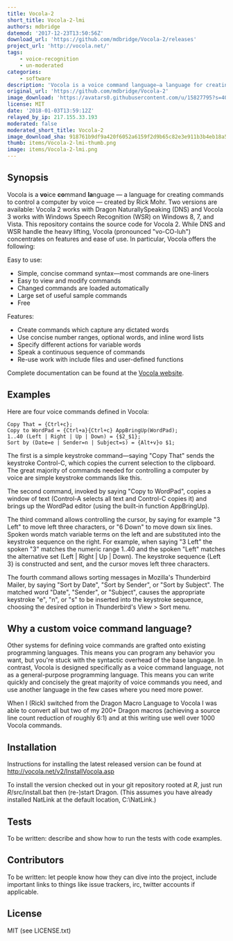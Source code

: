 ```yaml
---
title: Vocola-2
short_title: Vocola-2-lmi
authors: mdbridge
datemod: '2017-12-23T13:50:56Z'
download_url: 'https://github.com/mdbridge/Vocola-2/releases'
project_url: 'http://vocola.net/'
tags:
    - voice-recognition
    - un-moderated
categories:
    - software
description: 'Vocola is a voice command language―a language for creating commands to control a computer by voice. Vocola 2 is the version that works with Dragon NaturallySpeaking.'
original_url: 'https://github.com/mdbridge/Vocola-2'
image_download: 'https://avatars0.githubusercontent.com/u/15827795?s=40&v=4'
license: MIT
date: '2018-01-03T13:59:12Z'
relayed_by_ip: 217.155.33.193
moderated: false
moderated_short_title: Vocola-2
image_download_sha: 918761b9df9a420f6052a6159f2d9b65c82e3e911b3b4eb18a59aa39301342fa
thumb: items/Vocola-2-lmi-thumb.png
image: items/Vocola-2-lmi.png
---
```

## Synopsis

Vocola is a **vo**ice **co**mmand **la**nguage — a language for
creating commands to control a computer by voice — created by Rick
Mohr.  Two versions are available: Vocola 2 works with Dragon
NaturallySpeaking (DNS) and Vocola 3 works with Windows Speech
Recognition (WSR) on Windows 8, 7, and Vista.  This repository contains
the source code for Vocola 2.  While DNS and WSR handle the heavy
lifting, Vocola (pronounced &quot;vo-CO-luh&quot;) concentrates on features and
ease of use.  In particular, Vocola offers the following:

Easy to use:

* Simple, concise command syntax—most commands are one-liners
* Easy to view and modify commands
* Changed commands are loaded automatically
* Large set of useful sample commands
* Free

Features:

* Create commands which capture any dictated words
* Use concise number ranges, optional words, and inline word lists
* Specify different actions for variable words
* Speak a continuous sequence of commands
* Re-use work with include files and user-defined functions

Complete documentation can be found at the <a href="http://vocola.net/">Vocola website</a>.


## Examples

Here are four voice commands defined in Vocola:

    Copy That = {Ctrl+c};
    Copy to WordPad = {Ctrl+a}{Ctrl+c} AppBringUp(WordPad);
    1..40 (Left | Right | Up | Down) = {$2_$1};
    Sort by (Date=e | Sender=n | Subject=s) = {Alt+v}o $1;

The first is a simple keystroke command—saying &quot;Copy That&quot; sends the
keystroke Control-C, which copies the current selection to the
clipboard.  The great majority of commands needed for controlling a
computer by voice are simple keystroke commands like this.

The second command, invoked by saying &quot;Copy to WordPad&quot;, copies a window
of text (Control-A selects all text and Control-C copies it) and brings
up the WordPad editor (using the built-in function AppBringUp).

The third command allows controlling the cursor, by saying for example
&quot;3 Left&quot; to move left three characters, or &quot;6 Down&quot; to move down six
lines.  Spoken words match variable terms on the left and are
substituted into the keystroke sequence on the right.  For example, when
saying &quot;3 Left&quot; the spoken &quot;3&quot; matches the numeric range 1..40 and the
spoken &quot;Left&quot; matches the alternative set (Left | Right | Up | Down).
The keystroke sequence {Left 3} is constructed and sent, and the cursor
moves left three characters.

The fourth command allows sorting messages in Mozilla's Thunderbird
Mailer, by saying &quot;Sort by Date&quot;, &quot;Sort by Sender&quot;, or &quot;Sort by
Subject&quot;.  The matched word &quot;Date&quot;, &quot;Sender&quot;, or &quot;Subject&quot;, causes the
appropriate keystroke &quot;e&quot;, &quot;n&quot;, or &quot;s&quot; to be inserted into the keystroke
sequence, choosing the desired option in Thunderbird's View &gt; Sort menu.


## Why a custom voice command language?

Other systems for defining voice commands are grafted onto existing
programming languages.  This means you can program any behavior you
want, but you're stuck with the syntactic overhead of the base language.
In contrast, Vocola is designed specifically as a voice command
language, not as a general-purpose programming language.  This means you
can write quickly and concisely the great majority of voice commands you
need, and use another language in the few cases where you need more
power.

When I (Rick) switched from the Dragon Macro Language to Vocola I was
able to convert all but two of my 200+ Dragon macros (achieving a source
line count reduction of roughly 6:1) and at this writing use well over
1000 Vocola commands.


## Installation

Instructions for installing the latest released version can be found at
http://vocola.net/v2/InstallVocola.asp

To install the version checked out in your git repository rooted at *R*,
just run *R*/src/install.bat then (re-)start Dragon.  (This assumes you
have already installed NatLink at the default location, C:\NatLink.)


## Tests

To be written: describe and show how to run the tests with code
examples.


## Contributors

To be written: let people know how they can dive into the project,
include important links to things like issue trackers, irc, twitter
accounts if applicable.


## License

MIT (see LICENSE.txt)